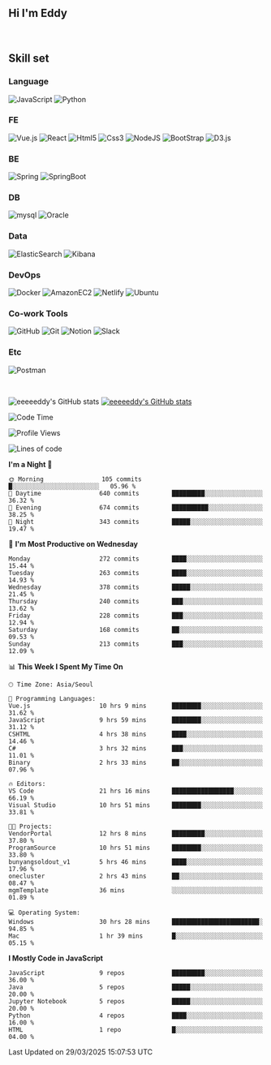 ## Hi I'm Eddy
<br/>


<!--### Hi there 👋-->

## Skill set

### Language
![JavaScript](https://img.shields.io/badge/javascript-F7DF1E?style=for-the-badge&logo=javascript&logoColor=black)
![Python](https://img.shields.io/badge/Python-3776AB?style=for-the-badge&logo=Python&logoColor=white)

### FE
![Vue.js](https://img.shields.io/badge/vuejs-%2335495e.svg?style=for-the-badge&logo=vuedotjs&logoColor=%234FC08D)
![React](https://img.shields.io/badge/react-61DAFB?style=for-the-badge&logo=react&logoColor=black) 
![Html5](https://img.shields.io/badge/html5-E34F26?style=for-the-badge&logo=html5&logoColor=white)
![Css3](https://img.shields.io/badge/css-1572B6?style=for-the-badge&logo=css3&logoColor=white)
![NodeJS](https://img.shields.io/badge/node.js-339933?style=for-the-badge&logo=Node.js&logoColor=white)
![BootStrap](https://img.shields.io/badge/bootstrap-7952B3?style=for-the-badge&logo=bootstrap&logoColor=white)
![D3.js](https://img.shields.io/badge/D3.js-F9A03C?style=for-the-badge&logo=D3.js&logoColor=white)

### BE
![Spring](https://img.shields.io/badge/spring-6DB33F?style=for-the-badge&logo=spring&logoColor=white)
![SpringBoot](https://img.shields.io/badge/springboot-6DB33F?style=for-the-badge&logo=springboot&logoColor=white)

### DB
![mysql](https://img.shields.io/badge/mysql-4479A1?style=for-the-badge&logo=mysql&logoColor=white)
![Oracle](https://img.shields.io/badge/Oracle-F80000?style=for-the-badge&logo=oracle&logoColor=white)

### Data
![ElasticSearch](https://img.shields.io/badge/elasticsearch-005571?style=for-the-badge&logo=elasticsearch&logoColor=white)
![Kibana](https://img.shields.io/badge/Kibana-005571?style=for-the-badge&logo=Kibana&logoColor=white)

### DevOps
![Docker](https://img.shields.io/badge/docker-2496ED?style=for-the-badge&logo=docker&logoColor=white)
![AmazonEC2](https://img.shields.io/badge/amazonec2-FF9900?style=for-the-badge&logo=amazonec2&logoColor=white)
![Netlify](https://img.shields.io/badge/netlify-%23000000.svg?style=for-the-badge&logo=netlify&logoColor=#00C7B7)
![Ubuntu](https://img.shields.io/badge/Ubuntu-E95420?style=for-the-badge&logo=Ubuntu&logoColor=white)

### Co-work Tools
![GitHub](https://img.shields.io/badge/github-181717?style=for-the-badge&logo=github&logoColor=white)
![Git](https://img.shields.io/badge/git-F05032?style=for-the-badge&logo=git&logoColor=white)
![Notion](https://img.shields.io/badge/Notion-000000?style=for-the-badge&logo=Notion&logoColor=white)
![Slack](https://img.shields.io/badge/Slack-4A154B?style=for-the-badge&logo=Slack&logoColor=white)

### Etc
![Postman](https://img.shields.io/badge/postman-FF6C37?style=for-the-badge&logo=postman&logoColor=white)

<br>

![eeeeeddy's GitHub stats](https://github-readme-stats.vercel.app/api?username=eeeeeddy&show_icons=true&theme=radical)
[![eeeeeddy's GitHub stats](https://github-readme-stats.vercel.app/api/top-langs/?username=eeeeeddy&custom_title=My&nbsp;Language&hide=jupyter%20notebook&layout=compact&theme=radical&show_icons=true)](https://github.com/eeeeeddy/github-readme-stats)


<!--START_SECTION:waka-->
![Code Time](http://img.shields.io/badge/Code%20Time-894%20hrs%2054%20mins-blue)

![Profile Views](http://img.shields.io/badge/Profile%20Views-17-blue)

![Lines of code](https://img.shields.io/badge/From%20Hello%20World%20I%27ve%20Written-687.4%20thousand%20lines%20of%20code-blue)

**I'm a Night 🦉** 

```text
🌞 Morning                105 commits         █░░░░░░░░░░░░░░░░░░░░░░░░   05.96 % 
🌆 Daytime                640 commits         █████████░░░░░░░░░░░░░░░░   36.32 % 
🌃 Evening                674 commits         ██████████░░░░░░░░░░░░░░░   38.25 % 
🌙 Night                  343 commits         █████░░░░░░░░░░░░░░░░░░░░   19.47 % 
```
📅 **I'm Most Productive on Wednesday** 

```text
Monday                   272 commits         ████░░░░░░░░░░░░░░░░░░░░░   15.44 % 
Tuesday                  263 commits         ████░░░░░░░░░░░░░░░░░░░░░   14.93 % 
Wednesday                378 commits         █████░░░░░░░░░░░░░░░░░░░░   21.45 % 
Thursday                 240 commits         ███░░░░░░░░░░░░░░░░░░░░░░   13.62 % 
Friday                   228 commits         ███░░░░░░░░░░░░░░░░░░░░░░   12.94 % 
Saturday                 168 commits         ██░░░░░░░░░░░░░░░░░░░░░░░   09.53 % 
Sunday                   213 commits         ███░░░░░░░░░░░░░░░░░░░░░░   12.09 % 
```


📊 **This Week I Spent My Time On** 

```text
🕑︎ Time Zone: Asia/Seoul

💬 Programming Languages: 
Vue.js                   10 hrs 9 mins       ████████░░░░░░░░░░░░░░░░░   31.62 % 
JavaScript               9 hrs 59 mins       ████████░░░░░░░░░░░░░░░░░   31.12 % 
CSHTML                   4 hrs 38 mins       ████░░░░░░░░░░░░░░░░░░░░░   14.46 % 
C#                       3 hrs 32 mins       ███░░░░░░░░░░░░░░░░░░░░░░   11.01 % 
Binary                   2 hrs 33 mins       ██░░░░░░░░░░░░░░░░░░░░░░░   07.96 % 

🔥 Editors: 
VS Code                  21 hrs 16 mins      █████████████████░░░░░░░░   66.19 % 
Visual Studio            10 hrs 51 mins      ████████░░░░░░░░░░░░░░░░░   33.81 % 

🐱‍💻 Projects: 
VendorPortal             12 hrs 8 mins       █████████░░░░░░░░░░░░░░░░   37.80 % 
ProgramSource            10 hrs 51 mins      ████████░░░░░░░░░░░░░░░░░   33.80 % 
bunyangsoldout_v1        5 hrs 46 mins       ████░░░░░░░░░░░░░░░░░░░░░   17.96 % 
onecluster               2 hrs 43 mins       ██░░░░░░░░░░░░░░░░░░░░░░░   08.47 % 
mgmTemplate              36 mins             ░░░░░░░░░░░░░░░░░░░░░░░░░   01.89 % 

💻 Operating System: 
Windows                  30 hrs 28 mins      ████████████████████████░   94.85 % 
Mac                      1 hr 39 mins        █░░░░░░░░░░░░░░░░░░░░░░░░   05.15 % 
```

**I Mostly Code in JavaScript** 

```text
JavaScript               9 repos             █████████░░░░░░░░░░░░░░░░   36.00 % 
Java                     5 repos             █████░░░░░░░░░░░░░░░░░░░░   20.00 % 
Jupyter Notebook         5 repos             █████░░░░░░░░░░░░░░░░░░░░   20.00 % 
Python                   4 repos             ████░░░░░░░░░░░░░░░░░░░░░   16.00 % 
HTML                     1 repo              █░░░░░░░░░░░░░░░░░░░░░░░░   04.00 % 
```




 Last Updated on 29/03/2025 15:07:53 UTC
<!--END_SECTION:waka-->



<!--
**eeeeeddy/eeeeeddy** is a ✨ _special_ ✨ repository because its `README.md` (this file) appears on your GitHub profile.

Here are some ideas to get you started:

- 🔭 I’m currently working on ...
- 🌱 I’m currently learning ...
- 👯 I’m looking to collaborate on ...
- 🤔 I’m looking for help with ...
- 💬 Ask me about ...
- 📫 How to reach me: ...
- 😄 Pronouns: ...
- ⚡ Fun fact: ...
-->

